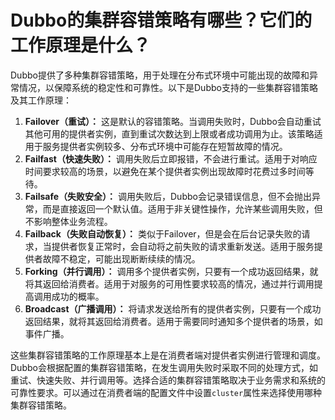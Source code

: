 # Dubbo的集群容错策略有哪些？它们的工作原理是什么？

Dubbo提供了多种集群容错策略，用于处理在分布式环境中可能出现的故障和异常情况，以保障系统的稳定性和可靠性。以下是Dubbo支持的一些集群容错策略及其工作原理：

1. **Failover（重试）：** 这是默认的容错策略。当调用失败时，Dubbo会自动重试其他可用的提供者实例，直到重试次数达到上限或者成功调用为止。该策略适用于服务提供者实例较多、分布式环境中可能存在短暂故障的情况。
2. **Failfast（快速失败）：** 调用失败后立即报错，不会进行重试。适用于对响应时间要求较高的场景，以避免在某个提供者实例出现故障时花费过多时间等待。
3. **Failsafe（失败安全）：** 调用失败后，Dubbo会记录错误信息，但不会抛出异常，而是直接返回一个默认值。适用于非关键性操作，允许某些调用失败，但不影响整体业务流程。
4. **Failback（失败自动恢复）：** 类似于Failover，但是会在后台记录失败的请求，当提供者恢复正常时，会自动将之前失败的请求重新发送。适用于服务提供者故障不稳定，可能出现断断续续的情况。
5. **Forking（并行调用）：** 调用多个提供者实例，只要有一个成功返回结果，就将其返回给消费者。适用于对服务的可用性要求较高的情况，通过并行调用提高调用成功的概率。
6. **Broadcast（广播调用）：** 将请求发送给所有的提供者实例，只要有一个成功返回结果，就将其返回给消费者。适用于需要同时通知多个提供者的场景，如事件广播。

这些集群容错策略的工作原理基本上是在消费者端对提供者实例进行管理和调度。Dubbo会根据配置的集群容错策略，在发生调用失败时采取不同的处理方式，如重试、快速失败、并行调用等。选择合适的集群容错策略取决于业务需求和系统的可靠性要求。可以通过在消费者端的配置文件中设置`cluster`属性来选择使用哪种集群容错策略。
